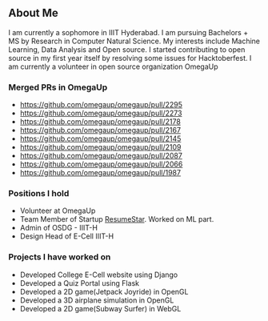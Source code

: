 ## About Me

I am currently a sophomore in IIIT Hyderabad. I am pursuing Bachelors + MS by Research in Computer Natural Science.
My interests include Machine Learning, Data Analysis and Open source. I started contributing to open source in my first year itself by resolving some issues for Hacktoberfest. I am currently a volunteer in open source organization OmegaUp

### Merged PRs in OmegaUp
- https://github.com/omegaup/omegaup/pull/2295 
- https://github.com/omegaup/omegaup/pull/2273 
- https://github.com/omegaup/omegaup/pull/2178 
- https://github.com/omegaup/omegaup/pull/2167 
- https://github.com/omegaup/omegaup/pull/2145 
- https://github.com/omegaup/omegaup/pull/2109 
- https://github.com/omegaup/omegaup/pull/2087 
- https://github.com/omegaup/omegaup/pull/2066 
- https://github.com/omegaup/omegaup/pull/1987 

### Positions I hold
- Volunteer at OmegaUp
- Team Member of Startup [ResumeStar](https://www.resumestar.io/). Worked on ML part.
- Admin of OSDG - IIIT-H
- Design Head of E-Cell IIIT-H


### Projects I have worked on 
- Developed College E-Cell website using Django
- Developed a Quiz Portal using Flask
- Developed a 2D game(Jetpack Joyride) in OpenGL
- Developed a 3D airplane simulation in OpenGL
- Developed a 2D game(Subway Surfer) in WebGL
